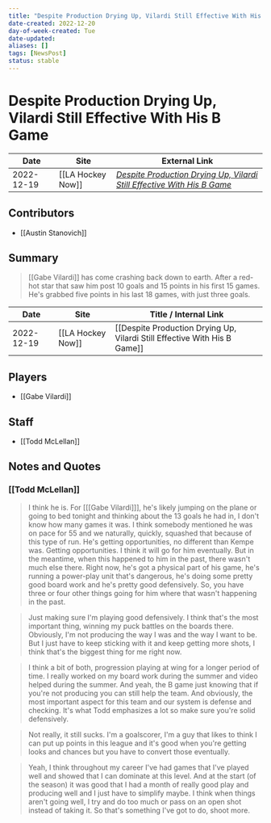 ```yaml
---
title: "Despite Production Drying Up, Vilardi Still Effective With His B Game"
date-created: 2022-12-20
day-of-week-created: Tue
date-updated: 
aliases: []
tags: [NewsPost]
status: stable
---
```


# Despite Production Drying Up, Vilardi Still Effective With His B Game

| Date       | Site              | External Link                                                                                                                                                                          |
| ---------- | ----------------- | -------------------------------------------------------------------------------------------------------------------------------------------------------------------------------------- |
| 2022-12-19 | [[LA Hockey Now]] | [*Despite Production Drying Up, Vilardi Still Effective With His B Game*](https://www.lahockeynow.com/2022/12/19/despite-production-drying-up-vilardi-still-effective-with-his-b-game) |

## Contributors
- [[Austin Stanovich]]

## Summary
> [[Gabe Vilardi]] has come crashing back down to earth. After a red-hot star that saw him post 10 goals and 15 points in his first 15 games. He's grabbed five points in his last 18 games, with just three goals.

| Date       | Site              | Title / Internal Link                                                     |
| ---------- | ----------------- | ------------------------------------------------------------------------- |
| 2022-12-19 | [[LA Hockey Now]] | [[Despite Production Drying Up, Vilardi Still Effective With His B Game]] |

## Players
- [[Gabe Vilardi]]

## Staff
- [[Todd McLellan]]

## Notes and Quotes
### [[Todd McLellan]]
> I think he is. For \[[[Gabe Vilardi]]], he's likely jumping on the plane or going to bed tonight and thinking about the 13 goals he had in, I don't know how many games it was. I think somebody mentioned he was on pace for 55 and we naturally, quickly, squashed that because of this type of run. He's getting opportunities, no different than Kempe was. Getting opportunities. I think it will go for him eventually. But in the meantime, when this happened to him in the past, there wasn't much else there. Right now, he's got a physical part of his game, he's running a power-play unit that's dangerous, he's doing some pretty good board work and he's pretty good defensively. So, you have three or four other things going for him where that wasn't happening in the past.

> Just making sure I'm playing good defensively. I think that's the most important thing, winning my puck battles on the boards there. Obviously, I'm not producing the way I was and the way I want to be. But I just have to keep sticking with it and keep getting more shots, I think that's the biggest thing for me right now.

> I think a bit of both, progression playing at wing for a longer period of time.  I really worked on my board work during the summer and video helped during the summer. And yeah, the B game just knowing that if you're not producing you can still help the team. And obviously, the most important aspect for this team and our system is defense and checking. It's what Todd emphasizes a lot so make sure you're solid defensively.

> Not really, it still sucks. I'm a goalscorer, I'm a guy that likes to think I can put up points in this league and it's good when you're getting looks and chances but you have to convert those eventually.

> Yeah, I think throughout my career I've had games that I've played well and showed that I can dominate at this level. And at the start (of the season) it was good that I had a month of really good play and producing well and I just have to simplify maybe. I think when things aren't going well, I try and do too much or pass on an open shot instead of taking it. So that's something I've got to do, shoot more.

